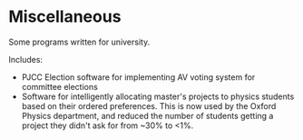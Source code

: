 # Miscellaneous
Some programs written for university. 

Includes:
- PJCC Election software for implementing AV voting system for committee elections
- Software for intelligently allocating master's projects to physics students based on their ordered preferences. This is now used by the Oxford Physics department, and 
reduced the number of students getting a project they didn't ask for from ~30% to <1%. 
